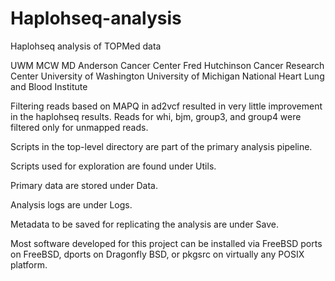 # Haplohseq-analysis
Haplohseq analysis of TOPMed data

UWM
MCW
MD Anderson Cancer Center
Fred Hutchinson Cancer Research Center
University of Washington
University of Michigan
National Heart Lung and Blood Institute 
    
Filtering reads based on MAPQ in ad2vcf resulted in very little improvement
in the haplohseq results.  Reads for whi, bjm, group3, and group4 were
filtered only for unmapped reads.

Scripts in the top-level directory are part of the primary analysis pipeline.

Scripts used for exploration are found under Utils.

Primary data are stored under Data.

Analysis logs are under Logs.

Metadata to be saved for replicating the analysis are under Save.

Most software developed for this project can be installed via FreeBSD ports
on FreeBSD, dports on Dragonfly BSD, or pkgsrc on virtually any POSIX platform.


